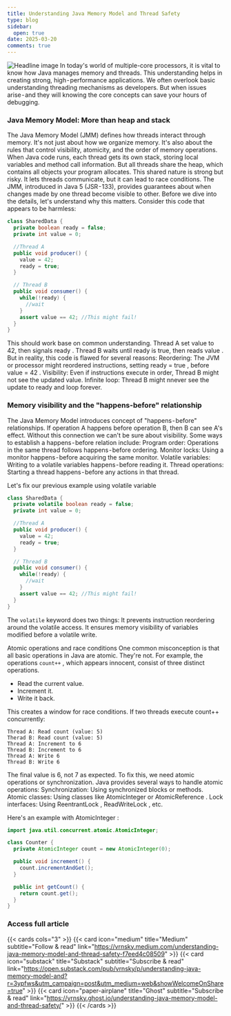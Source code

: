 ```yaml
---
title: Understanding Java Memory Model and Thread Safety
type: blog
sidebar:
  open: true
date: 2025-03-20
comments: true
---
```

![Headline image](/images/2025-03-20-jmm/headline.png)
In today's world of multiple-core processors, it is vital to know how Java manages memory and threads. This understanding helps in creating strong, high - performance applications. We often overlook basic understanding threading mechanisms as developers. But when issues arise - and they will knowing the core concepts can save your hours of debugging.

### Java Memory Model: More than heap and stack
The Java Memory Model (JMM) defines how threads interact through memory. It's not just about how we organize memory. It's also about the rules that control visibility, atomicity, and the order of memory operations.
When Java code runs, each thread gets its own stack, storing local variables and method call information. But all threads share the heap, which contains all objects your program allocates. This shared nature is strong but risky. It lets threads communicate, but it can lead to race conditions.
The JMM, introduced in Java 5 (JSR - 133), provides guarantees about when changes made by one thread become visible to other. Before we dive into the details, let's understand why this matters.
Consider this code that appears to be harmless:
```java {filename="SharedData.java"}
class SharedData {
  private boolean ready = false;
  private int value = 0;

  //Thread A
  public void producer() {
    value = 42;
    ready = true;
  }

  // Thread B
  public void consumer() {
    while(!ready) {
      //wait
    }
    assert value == 42; //This might fail!
  }
}
```
This should work base on common understanding. Thread A set value to 42, then signals ready . Thread B waits until ready is true, then reads value . But in reality, this code is flawed for several reasons:
Reordering: The JVM or processor might reordered instructions, setting ready = true , before value = 42 .
Visibility: Even if instructions execute in order, Thread B might not see the updated value.
Infinite loop: Thread B might nnever see the update to ready and loop forever.

### Memory visibility and the "happens-before" relationship
The Java Memory Model introduces concept of "happens - before" relationships. If operation A happens before operation B, then B can see A's effect. Without this connection we can't be sure about visibility.
Some ways to establish a happens - before relation include:
Program order: Operations in the same thread follows happens - before ordering.
Monitor locks: Using a monitor happens - before acquiring the same monitor.
Volatile variables: Writing to a volatile variables happens - before reading it.
Thread operations: Starting a thread happens - before any actions in that thread.

Let's fix our previous example using volatile variable
```java {filename="SharedData.java"}
class SharedData {
  private volatile boolean ready = false;
  private int value = 0;

  //Thread A
  public void producer() {
    value = 42;
    ready = true;
  }

  // Thread B
  public void consumer() {
    while(!ready) {
      //wait
    }
    assert value == 42; //This might fail!
  }
}
```
The `volatile` keyword does two things:
It prevents instruction reordering around the volatile access.
It ensures memory visibility of variables modified before a volatile write.

Atomic operations and race conditions
One common misconception is that all basic operations in Java are atomic. They're not. For example, the operations `count++` , which appears innocent, consist of three distinct operations.
- Read the current value.
- Increment it.
- Write it back.

This creates a window for race conditions. If two threads execute count++ concurrently:
```
Thread A: Read count (value: 5)
Therad B: Read count (value: 5)
Thread A: Increment to 6
Thread B: Increment to 6
Thread A: Write 6
Thread B: Write 6
```
The final value is 6, not 7 as expected. To fix this, we need atomic operations or synchronization. Java provides several ways to handle atomic operations:
Synchronization: Using synchronized blocks or methods.
Atomic classes: Using classes like AtomicInteger or AtomicReference .
Lock interfaces: Using ReentrantLock , ReadWriteLock , etc.

Here's an example with AtomicInteger :
```java {filename="Counter.java"}
import java.util.concurrent.atomic.AtomicInteger;

class Counter {
  private AtomicInteger count = new AtomicInteger(0);

  public void increment() {
    count.incrementAndGet();
  }

  public int getCount() {
    return count.get();
  }
}
```

### Access full article
{{< cards cols="3" >}}
{{< card icon="medium" title="Medium" subtitle="Follow & read" link="https://vrnsky.medium.com/understanding-java-memory-model-and-thread-safety-f7eed4c08509" >}}
{{< card icon="substack" title="Substack" subtitle="Subscribe & read" link="https://open.substack.com/pub/vrnsky/p/understanding-java-memory-model-and?r=3ypfws&utm_campaign=post&utm_medium=web&showWelcomeOnShare=true"  >}}
{{< card icon="paper-airplane" title="Ghost" subtitle="Subscribe & read" link="https://vrnsky.ghost.io/understanding-java-memory-model-and-thread-safety/"  >}}
{{< /cards >}}
